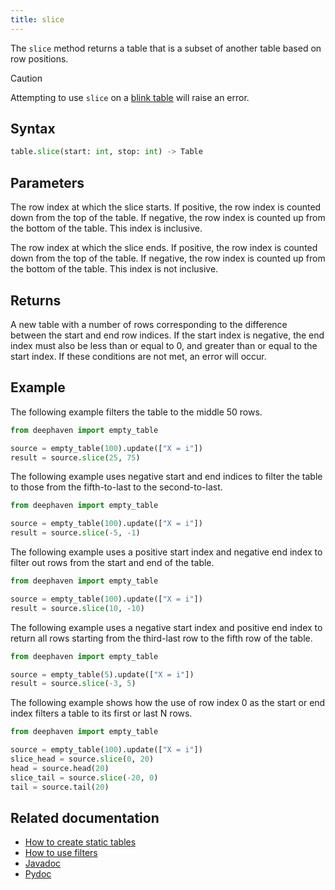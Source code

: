 ```yaml
---
title: slice
---
```


The `slice` method returns a table that is a subset of another table based on row positions.

> [!CAUTION]
> Attempting to use `slice` on a [blink table](../../../conceptual/table-types.md#specialization-3-blink) will raise an error.

## Syntax

```python syntax
table.slice(start: int, stop: int) -> Table
```

## Parameters

<ParamTable>
<Param name="start" type="int">

The row index at which the slice starts. If positive, the row index is counted down from the top of the table. If negative, the row index is counted up from the bottom of the table. This index is inclusive.

</Param>
<Param name="stop" type="int">

The row index at which the slice ends. If positive, the row index is counted down from the top of the table. If negative, the row index is counted up from the bottom of the table. This index is not inclusive.

</Param>
</ParamTable>

## Returns

A new table with a number of rows corresponding to the difference between the start and end row indices. If the start index is negative, the end index must also be less than or equal to 0, and greater than or equal to the start index. If these conditions are not met, an error will occur.

## Example

The following example filters the table to the middle 50 rows.

```python order=source,result
from deephaven import empty_table

source = empty_table(100).update(["X = i"])
result = source.slice(25, 75)
```

The following example uses negative start and end indices to filter the table to those from the fifth-to-last to the second-to-last.

```python order=source,result
from deephaven import empty_table

source = empty_table(100).update(["X = i"])
result = source.slice(-5, -1)
```

The following example uses a positive start index and negative end index to filter out rows from the start and end of the table.

```python order=source,result
from deephaven import empty_table

source = empty_table(100).update(["X = i"])
result = source.slice(10, -10)
```

The following example uses a negative start index and positive end index to return all rows starting from the third-last row to the fifth row of the table.

```python order=source,result
from deephaven import empty_table

source = empty_table(5).update(["X = i"])
result = source.slice(-3, 5)
```

The following example shows how the use of row index 0 as the start or end index filters a table to its first or last N rows.

```python order=source,slice_head,head,slice_tail,tail
from deephaven import empty_table

source = empty_table(100).update(["X = i"])
slice_head = source.slice(0, 20)
head = source.head(20)
slice_tail = source.slice(-20, 0)
tail = source.tail(20)
```

## Related documentation

- [How to create static tables](../../../how-to-guides/new-and-empty-table.md)
- [How to use filters](../../../how-to-guides/use-filters.md)
- [Javadoc](https://deephaven.io/core/javadoc/io/deephaven/api/TableOperations.html#slice(long,long))
- [Pydoc](/core/pydoc/code/deephaven.table.html#deephaven.table.Table.slice)
